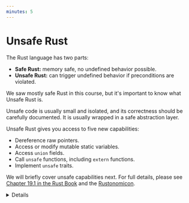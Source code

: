 ```yaml
---
minutes: 5
---
```


# Unsafe Rust

The Rust language has two parts:

- **Safe Rust:** memory safe, no undefined behavior possible.
- **Unsafe Rust:** can trigger undefined behavior if preconditions are violated.

We saw mostly safe Rust in this course, but it's important to know what Unsafe
Rust is.

Unsafe code is usually small and isolated, and its correctness should be
carefully documented. It is usually wrapped in a safe abstraction layer.

Unsafe Rust gives you access to five new capabilities:

- Dereference raw pointers.
- Access or modify mutable static variables.
- Access `union` fields.
- Call `unsafe` functions, including `extern` functions.
- Implement `unsafe` traits.

We will briefly cover unsafe capabilities next. For full details, please see
[Chapter 19.1 in the Rust Book](https://doc.rust-lang.org/book/ch19-01-unsafe-rust.html)
and the [Rustonomicon](https://doc.rust-lang.org/nomicon/).

<details>

Unsafe Rust does not mean the code is incorrect. It means that developers have
turned off some compiler safety features and have to write correct code by
themselves. It means the compiler no longer enforces Rust's memory-safety rules.

</details>
